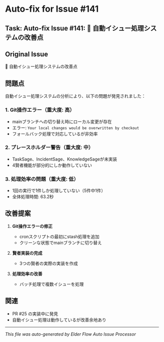 # Auto-fix for Issue #141

## Task: Auto-fix Issue #141: 🐛 自動イシュー処理システムの改善点

## Original Issue
🐛 自動イシュー処理システムの改善点

## 問題点

自動イシュー処理システムの分析により、以下の問題が発見されました：

### 1. Git操作エラー（重大度: 高）
- mainブランチへの切り替え時にローカル変更が存在
- エラー: `Your local changes would be overwritten by checkout`
- フォールバック処理で対応しているが非効率

### 2. プレースホルダー警告（重大度: 中）
- TaskSage、IncidentSage、KnowledgeSageが未実装
- 4賢者機能が部分的にしか動作していない

### 3. 処理効率の問題（重大度: 低）
- 1回の実行で1件しか処理していない（5件中1件）
- 全体処理時間: 63.2秒

## 改善提案

1. **Git操作エラーの修正**
   - cronスクリプトの最初にstash処理を追加
   - クリーンな状態でmainブランチに切り替え

2. **賢者実装の完成**
   - 3つの賢者の実際の実装を作成

3. **処理効率の改善**
   - バッチ処理で複数イシューを処理

## 関連
- PR #25 の実装中に発見
- 自動イシュー処理は動作しているが改善余地あり

---
*This file was auto-generated by Elder Flow Auto Issue Processor*
